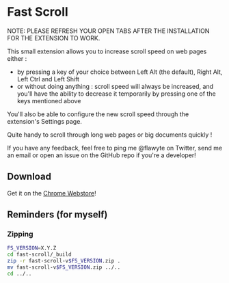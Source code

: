 # Fast Scroll

NOTE: PLEASE REFRESH YOUR OPEN TABS AFTER THE INSTALLATION FOR THE EXTENSION TO WORK.

This small extension allows you to increase scroll speed on web pages either :
- by pressing a key of your choice between Left Alt (the default), Right Alt, Left Ctrl and Left Shift
- or without doing anything : scroll speed will always be increased, and you'll have the ability to decrease it temporarily by pressing one of the keys mentioned above

You'll also be able to configure the new scroll speed through the extension's Settings page.

Quite handy to scroll through long web pages or big documents quickly !

If you have any feedback, feel free to ping me @flawyte on Twitter, send me an email or open an issue on the GitHub repo if you're a developer!

## Download

Get it on the [Chrome Webstore](https://chrome.google.com/webstore/detail/fast-scroll/ecnjcglleblahonnenpaiofkabfakgdi)!

## Reminders (for myself)

### Zipping

```bash
FS_VERSION=X.Y.Z
cd fast-scroll/_build
zip -r fast-scroll-v$FS_VERSION.zip .
mv fast-scroll-v$FS_VERSION.zip ../..
cd ../..
```
